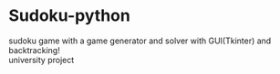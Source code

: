 # Sudoku-python
sudoku game with a game generator and solver with GUI(Tkinter) and backtracking! \
university project
